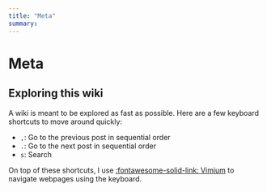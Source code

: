 ```yaml
---
title: "Meta"
summary:
---
```


Meta
===

Exploring this wiki
---

A wiki is meant to be explored as fast as possible. Here are a few keyboard shortcuts to move around quickly:

- `,`: Go to the previous post in sequential order
- `.`: Go to the next post in sequential order
- `s`: Search

On top of these shortcuts, I use [:fontawesome-solid-link: Vimium](https://vimium.github.io/) to navigate webpages using the keyboard.
